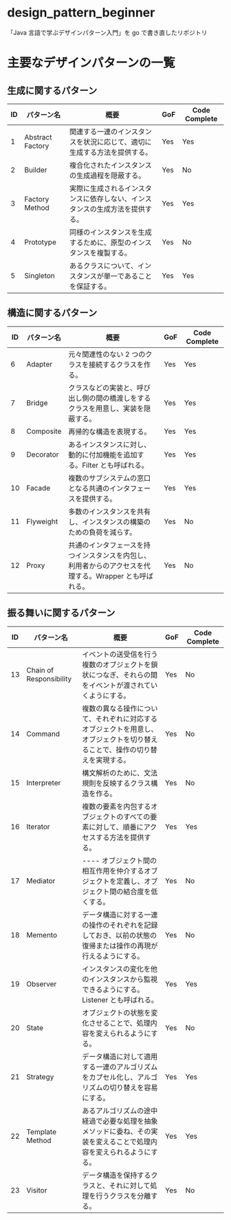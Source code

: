 # design_pattern_beginner

「Java 言語で学ぶデザインパターン入門」を go で書き直したリポジトリ

# 主要なデザインパターンの一覧

## 生成に関するパターン

| ID  | パターン名       | 概要                                                                         | GoF | Code Complete |
| --- | ---------------- | ---------------------------------------------------------------------------- | --- | ------------- |
| 1   | Abstract Factory | 関連する一連のインスタンスを状況に応じて、適切に生成する方法を提供する。     | Yes | Yes           |
| 2   | Builder          | 複合化されたインスタンスの生成過程を隠蔽する。                               | Yes | No            |
| 3   | Factory Method   | 実際に生成されるインスタンスに依存しない、インスタンスの生成方法を提供する。 | Yes | Yes           |
| 4   | Prototype        | 同様のインスタンスを生成するために、原型のインスタンスを複製する。           | Yes | No            |
| 5   | Singleton        | あるクラスについて、インスタンスが単一であることを保証する。                 | Yes | Yes           |

## 構造に関するパターン

| ID  | パターン名 | 概要                                                                                                   | GoF | Code Complete |
| --- | ---------- | ------------------------------------------------------------------------------------------------------ | --- | ------------- |
| 6   | Adapter    | 元々関連性のない 2 つのクラスを接続するクラスを作る。                                                  | Yes | Yes           |
| 7   | Bridge     | クラスなどの実装と、呼び出し側の間の橋渡しをするクラスを用意し、実装を隠蔽する。                       | Yes | Yes           |
| 8   | Composite  | 再帰的な構造を表現する。                                                                               | Yes | Yes           |
| 9   | Decorator  | あるインスタンスに対し、動的に付加機能を追加する。Filter とも呼ばれる。                                | Yes | Yes           |
| 10  | Facade     | 複数のサブシステムの窓口となる共通のインタフェースを提供する。                                         | Yes | Yes           |
| 11  | Flyweight  | 多数のインスタンスを共有し、インスタンスの構築のための負荷を減らす。                                   | Yes | No            |
| 12  | Proxy      | 共通のインタフェースを持つインスタンスを内包し、利用者からのアクセスを代理する。Wrapper とも呼ばれる。 | Yes | No            |

## 振る舞いに関するパターン

| ID  | パターン名              | 概要                                                                                                                         | GoF | Code Complete |
| --- | ----------------------- | ---------------------------------------------------------------------------------------------------------------------------- | --- | ------------- |
| 13  | Chain of Responsibility | イベントの送受信を行う複数のオブジェクトを鎖状につなぎ、それらの間をイベントが渡されていくようにする。                       | Yes | No            |
| 14  | Command                 | 複数の異なる操作について、それぞれに対応するオブジェクトを用意し、オブジェクトを切り替えることで、操作の切り替えを実現する。 | Yes | No            |
| 15  | Interpreter             | 構文解析のために、文法規則を反映するクラス構造を作る。                                                                       | Yes | No            |
| 16  | Iterator                | 複数の要素を内包するオブジェクトのすべての要素に対して、順番にアクセスする方法を提供する。                                   | Yes | Yes           |
| 17  | Mediator                | ---- オブジェクト間の相互作用を仲介するオブジェクトを定義し、オブジェクト間の結合度を低くする。                              | Yes | No            |
| 18  | Memento                 | データ構造に対する一連の操作のそれぞれを記録しておき、以前の状態の復帰または操作の再現が行えるようにする。                   | Yes | No            |
| 19  | Observer                | インスタンスの変化を他のインスタンスから監視できるようにする。Listener とも呼ばれる。                                        | Yes | Yes           |
| 20  | State                   | オブジェクトの状態を変化させることで、処理内容を変えられるようにする。                                                       | Yes | No            |
| 21  | Strategy                | データ構造に対して適用する一連のアルゴリズムをカプセル化し、アルゴリズムの切り替えを容易にする。                             | Yes | Yes           |
| 22  | Template Method         | あるアルゴリズムの途中経過で必要な処理を抽象メソッドに委ね、その実装を変えることで処理内容を変えられるようにする。           | Yes | Yes           |
| 23  | Visitor                 | データ構造を保持するクラスと、それに対して処理を行うクラスを分離する。                                                       | Yes | No            |
